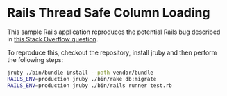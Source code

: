 # Rails Thread Safe Column Loading

This sample Rails application reproduces the potential Rails bug described in
[this Stack Overflow question](http://stackoverflow.com/questions/41239806).

To reproduce this, checkout the repository, install jruby and then perform
the following steps:

```bash
jruby ./bin/bundle install --path vendor/bundle
RAILS_ENV=production jruby ./bin/rake db:migrate
RAILS_ENV=production jruby ./bin/rails runner test.rb
```
